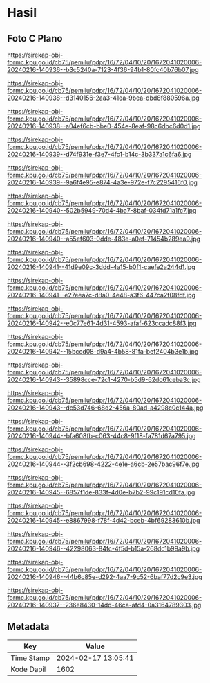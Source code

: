 # Hasil

## Foto C Plano

https://sirekap-obj-formc.kpu.go.id/cb75/pemilu/pdpr/16/72/04/10/20/1672041020006-20240216-140936--b3c5240a-7123-4f36-94b1-80fc40b76b07.jpg

https://sirekap-obj-formc.kpu.go.id/cb75/pemilu/pdpr/16/72/04/10/20/1672041020006-20240216-140938--d3140156-2aa3-41ea-9bea-dbd8f880596a.jpg

https://sirekap-obj-formc.kpu.go.id/cb75/pemilu/pdpr/16/72/04/10/20/1672041020006-20240216-140938--a04ef6cb-bbe0-454e-8eaf-98c6dbc6d0d1.jpg

https://sirekap-obj-formc.kpu.go.id/cb75/pemilu/pdpr/16/72/04/10/20/1672041020006-20240216-140939--d74f931e-f3e7-4fc1-b14c-3b337a1c6fa6.jpg

https://sirekap-obj-formc.kpu.go.id/cb75/pemilu/pdpr/16/72/04/10/20/1672041020006-20240216-140939--9a6f4e95-e874-4a3e-972e-f7c2295416f0.jpg

https://sirekap-obj-formc.kpu.go.id/cb75/pemilu/pdpr/16/72/04/10/20/1672041020006-20240216-140940--502b5949-70d4-4ba7-8baf-034fd71a1fc7.jpg

https://sirekap-obj-formc.kpu.go.id/cb75/pemilu/pdpr/16/72/04/10/20/1672041020006-20240216-140940--a55ef603-0dde-483e-a0ef-71454b289ea9.jpg

https://sirekap-obj-formc.kpu.go.id/cb75/pemilu/pdpr/16/72/04/10/20/1672041020006-20240216-140941--41d9e09c-3ddd-4a15-b0f1-caefe2a244d1.jpg

https://sirekap-obj-formc.kpu.go.id/cb75/pemilu/pdpr/16/72/04/10/20/1672041020006-20240216-140941--e27eea7c-d8a0-4e48-a3f6-447ca2f08fdf.jpg

https://sirekap-obj-formc.kpu.go.id/cb75/pemilu/pdpr/16/72/04/10/20/1672041020006-20240216-140942--e0c77e61-4d31-4593-afaf-623ccadc88f3.jpg

https://sirekap-obj-formc.kpu.go.id/cb75/pemilu/pdpr/16/72/04/10/20/1672041020006-20240216-140942--15bccd08-d9a4-4b58-81fa-bef2404b3e1b.jpg

https://sirekap-obj-formc.kpu.go.id/cb75/pemilu/pdpr/16/72/04/10/20/1672041020006-20240216-140943--35898cce-72c1-4270-b5d9-62dc61ceba3c.jpg

https://sirekap-obj-formc.kpu.go.id/cb75/pemilu/pdpr/16/72/04/10/20/1672041020006-20240216-140943--dc53d746-68d2-456a-80ad-a4298c0c144a.jpg

https://sirekap-obj-formc.kpu.go.id/cb75/pemilu/pdpr/16/72/04/10/20/1672041020006-20240216-140944--bfa608fb-c063-44c8-9f18-fa781d67a795.jpg

https://sirekap-obj-formc.kpu.go.id/cb75/pemilu/pdpr/16/72/04/10/20/1672041020006-20240216-140944--3f2cb698-4222-4e1e-a6cb-2e57bac96f7e.jpg

https://sirekap-obj-formc.kpu.go.id/cb75/pemilu/pdpr/16/72/04/10/20/1672041020006-20240216-140945--6857f1de-833f-4d0e-b7b2-99c191cd10fa.jpg

https://sirekap-obj-formc.kpu.go.id/cb75/pemilu/pdpr/16/72/04/10/20/1672041020006-20240216-140945--e8867998-f78f-4d42-bceb-4bf69283610b.jpg

https://sirekap-obj-formc.kpu.go.id/cb75/pemilu/pdpr/16/72/04/10/20/1672041020006-20240216-140946--42298063-84fc-4f5d-b15a-268dc1b99a9b.jpg

https://sirekap-obj-formc.kpu.go.id/cb75/pemilu/pdpr/16/72/04/10/20/1672041020006-20240216-140946--44b6c85e-d292-4aa7-9c52-6baf77d2c9e3.jpg

https://sirekap-obj-formc.kpu.go.id/cb75/pemilu/pdpr/16/72/04/10/20/1672041020006-20240216-140937--236e8430-14dd-46ca-afd4-0a3164789303.jpg


## Metadata

| Key        | Value               |
| ---------- | ------------------- |
| Time Stamp | 2024-02-17 13:05:41 |
| Kode Dapil | 1602                |



